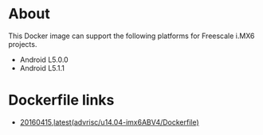 # About
This Docker image can support the following platforms for Freescale i.MX6 projects.

- Android L5.0.0
- Android L5.1.1

# Dockerfile links
- [20160415](https://github.com/ADVANTECH-Corp/docker-images/blob/20160415/advrisc/u14.04-imx6ABV4/Dockerfile),[latest(advrisc/u14.04-imx6ABV4/Dockerfile)](https://github.com/ADVANTECH-Corp/docker-images/blob/u14.04-imx6ABV4/advrisc/u14.04-imx6ABV4/Dockerfile)
